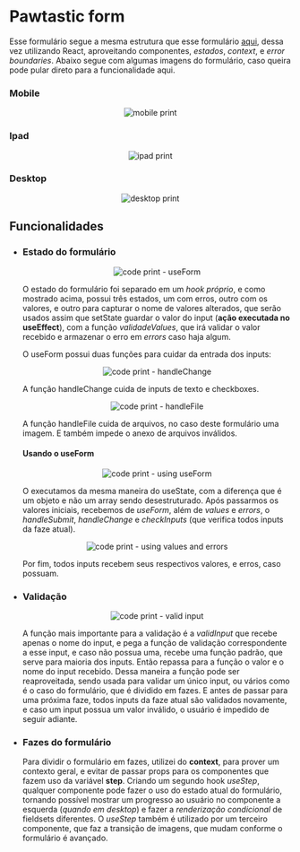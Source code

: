 # Pawtastic form

Esse formulário segue a mesma estrutura que esse formulário [aqui](https://github.com/Nadno/Pawtastic), dessa vez utilizando React, aproveitando componentes, _estados_, _context_, e _error boundaries_. Abaixo segue com algumas imagens do formulário, caso queira pode pular direto para a funcionalidade <a src="#funcionalidade">aqui</a>.

### Mobile

<p align="center"><img src="https://i.pinimg.com/564x/c9/46/02/c94602268016699abd2a12c9223d124d.jpg" alt="mobile print" /></p>

### Ipad

<p align="center"><img src="https://i.pinimg.com/564x/4c/f0/6b/4cf06bdd2fd445c001f839906a02ae45.jpg" alt="ipad print" /></p>

### Desktop

<p align="center"><img src="https://i.pinimg.com/564x/52/7d/28/527d280960c268a1fb7b633c21959041.jpg" alt="desktop print" /></p>

<h2 id="funcionalidade">Funcionalidades</h2>

- ### Estado do formulário

  <p align="center"><img src="https://i.pinimg.com/564x/ae/5e/31/ae5e31021ce4755b4e9142e8fe6cbd9c.jpg" alt="code print - useForm" /></p>

  O estado do formulário foi separado em um _hook próprio_, e como mostrado acima, possui três estados, um com erros, outro com os valores, e outro para capturar o nome de valores alterados, que serão usados assim que setState guardar o valor do input (**ação executada no useEffect**), com a função _validadeValues_, que irá validar o valor recebido e armazenar o erro em _errors_ caso haja algum.

  O useForm possui duas funções para cuidar da entrada dos inputs:

  <p align="center"><img src="https://i.pinimg.com/564x/6a/dd/72/6add726416ea9b3239e05da9fadbdfb4.jpg" alt="code print - handleChange" /></p>
  A função handleChange cuida de inputs de texto e checkboxes.

  <p align="center"><img src="https://i.pinimg.com/564x/e1/cb/fc/e1cbfcdccff7e8176f8df260684a605f.jpg" alt="code print - handleFile" /></p>
  A função handleFile cuida de arquivos, no caso deste formulário uma imagem. E também impede o anexo de arquivos inválidos.

  #### Usando o useForm

  <p align="center"><img src="https://i.pinimg.com/564x/52/f1/38/52f1389bb07d58cbb8105646f8ae62c4.jpg" alt="code print - using useForm" /></p>

  O executamos da mesma maneira do useState, com a diferença que é um objeto e não um array sendo desestruturado. Após passarmos os valores iniciais, recebemos de _useForm_, além de _values_ e _errors_, o _handleSubmit_, _handleChange_ e _checkInputs_ (que verifica todos inputs da faze atual).

  <p align="center"><img src="https://i.pinimg.com/564x/23/d1/a7/23d1a7be8c5d2f4381c49f510b4cad6b.jpg" alt="code print - using values and errors" /></p>

  Por fim, todos inputs recebem seus respectivos valores, e erros, caso possuam.

- ### Validação

  <p align="center"><img src="https://i.pinimg.com/564x/b2/85/85/b2858575f894de5124280b54c8a91baf.jpg" alt="code print - valid input" /></p>

  A função mais importante para a validação é a _validInput_ que recebe apenas o nome do input, e pega a função de validação correspondente a esse input, e caso não possua uma, recebe uma função padrão, que serve para maioria dos inputs. Então repassa para a função o valor e o nome do input recebido. Dessa maneira a função pode ser reaproveitada, sendo usada para validar um único input, ou vários como é o caso do formulário, que é dividido em fazes. E antes de passar para uma próxima faze, todos inputs da faze atual são validados novamente, e caso um input possua um valor inválido, o usuário é impedido de seguir adiante.

- ### Fazes do formulário

  Para dividir o formulário em fazes, utilizei do **context**, para prover um contexto geral, e evitar de passar props para os componentes que fazem uso da variável **step**. Criando um segundo hook _useStep_, qualquer componente pode fazer o uso do estado atual do formulário, tornando possível mostrar um progresso ao usuário no componente a esquerda (_quando em desktop_) e fazer a _renderização condicional_ de fieldsets diferentes. O _useStep_ também é utilizado por um terceiro componente, que faz a transição de imagens, que mudam conforme o formulário é avançado.

